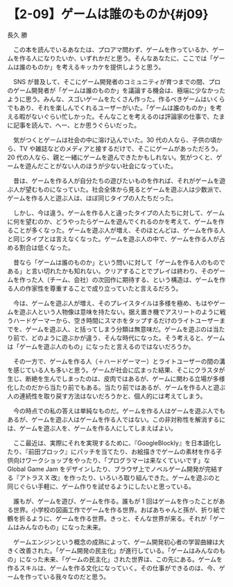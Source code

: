 # 【2-09】ゲームは誰のものか{#j09}

<div class="author">長久 勝</div>

　この本を読んでいるあなたは、プロアマ問わず、ゲームを作っているか、ゲームを作る人になりたいか、いずれかだと思う。そんなあなたに、ここでは「ゲームは誰のものか」を考えるキッカケを提供しようと思う。

　SNS が普及して、そこにゲーム開発者のコミュニティが育つまでの間、プロのゲーム開発者が「ゲームは誰のものか」を議論する機会は、極端に少なかったように思う。みんな、スゴいゲームをたくさん作った。作るべきゲームはいくらでもあり、それを楽しんでくれるユーザーがいた。「ゲームは誰のものか」を考える暇がないぐらい忙しかった。そんなことを考えるのは評論家の仕事で、たまに記事を読んで、へー、とか思うぐらいだった。

　気がつくとゲームは社会の中に溶け込んでいた。30 代の人なら、子供の頃から、TV や雑誌などのメディアと接するだけで、そこにゲームがあっただろう。20 代の人なら、親と一緒にゲームを遊んできたかもしれない。気がつくと、ゲームを遊んだことがない人のほうが少ない社会になっていた。

　昔は、ゲームを作る人が自分たちの遊びたいものを作れば、それがゲームを遊ぶ人が望むものになっていた。社会全体から見るとゲームを遊ぶ人は少数派で、ゲームを作る人と遊ぶ人は、ほぼ同じタイプの人たちだった。

　しかし、今は違う。ゲームを作る人と違ったタイプの人たちに対して、ゲームに何を望むのか、どうやったらゲームを遊んでくれるのかを考えて、ゲームを作ることが多くなった。ゲームを遊ぶ人が増え、そのほとんどは、ゲームを作る人と同じタイプとは言えなくなった。ゲームを遊ぶ人の中で、ゲームを作る人が占める割合は低くなった。

　昔なら「ゲームは誰のものか」という問いに対して「ゲームを作る人のものである」と言い切れたかも知れない。クリアすることでプレイは終わり、そのゲームを作った人（チーム、会社）の次回作に期待する、という構造は、ゲームを作る人の作家性を尊重することで成り立っていたと言えるだろう。

　今は、ゲームを遊ぶ人が増え、そのプレイスタイルは多様を極め、もはやゲームを遊ぶ人という人物像は意味を持たない。据え置き機でアスリートのように戦うハードゲーマーから、空き時間にスマホをタップするだけのライトユーザーまでを、ゲームを遊ぶ人、と括ってしまう分類は無意味だ。ゲームを遊ぶのは当たり前で、どのように遊ぶかが違う、そんな時代になった。そう考えると、ゲームは「ゲームを遊ぶ人のもの」になったと言えるのではないだろうか。

　その一方で、ゲームを作る人（＋ハードゲーマー）とライトユーザーの間の溝を感じている人も多いと思う。ゲームが社会に広まった結果、そこにクラスタが生じ、断絶を生んでしまったのは、皮肉ではあるが、ゲームに関わる立場が多様化したのだから当たり前でもある。当たり前ではあるが、ゲームを作る人と遊ぶ人の連続性を取り戻す方法はないだろうかと、個人的には考えてしまう。

　今の時点での私の答えは単純なものだ。ゲームを作る人はゲームを遊ぶ人でもあるが、ゲームを遊ぶ人はゲームを作る人ではない。この非対称性を解消するには、ゲームを遊ぶ人を、ゲームを作る人にしてしまえばよい。

　ここ最近は、実際にそれを実現するために、『GoogleBlockly』を日本語化したり、『前田ブロック』にパッチを当てたり、お絵描きでゲームの素材を作る子供向けワークショップをやったり、「プログラマーは来なくていいです」な Global Game Jam をデザインしたり、ブラウザ上でノベルゲーム開発が完結する『アトラス X 改』を作ったり、いろいろ取り組んできた。ゲームを遊ぶのと同じぐらい手軽に、ゲーム作りを試せるようにしたいと思っている。

　誰もが、ゲームを遊び、ゲームを作る。誰もが 1 回はゲームを作ったことがある世界。小学校の図画工作でゲームを作る世界。おばあちゃんと孫が、折り紙で鶴を折るように、ゲームを作る世界。きっと、そんな世界が来る。それが「ゲームはみんなのもの」になった未来。

　ゲームエンジンという概念の成熟によって、ゲーム開発初心者の学習曲線は大きく改善された。「ゲーム開発の民主化」が進行している。「ゲームはみんなのもの」になった未来、「ゲームの民主化」された世界は、この先にある。ゲームを作るスキルは、ゲームを作る文化になっていく。その仕事ができるのは、今、ゲームを作っている我々なのだと思う。
